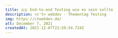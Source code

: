 ```yaml
---
title: 🇩🇪 End-to-end Testing wie es sein sollte
description: <c't> webdev - Thementag Testing
img: https://ctwebdev.de/
alt: December 7, 2021
createdAt: 2021-12-07T22:50:54.724Z
---
```

